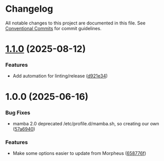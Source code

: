 # Changelog

All notable changes to this project are documented in this file. See
[Conventional Commits](https://conventionalcommits.org) for commit guidelines.

# [1.1.0](https://github.com/ewcloud/ewc-ansible-role-conda/compare/1.0.0...1.1.0) (2025-08-12)


### Features

* Add automation for linting/release ([d921e34](https://github.com/ewcloud/ewc-ansible-role-conda/commit/d921e34f6ccb433e2d955db7a8a63ae58879a04d))

# 1.0.0 (2025-06-16)


### Bug Fixes

* mamba 2.0 deprecated /etc/profile.d/mamba.sh, so creating our own ([57a6940](https://github.com/ewcloud/ewc-ansible-role-conda/commit/57a694002e26fe893b6772d3dc47c604d84b9366))


### Features

* Make some options easier to update from Morpheus ([658776f](https://github.com/ewcloud/ewc-ansible-role-conda/commit/658776f0d06959770cbdccc4e80c5bcae1366d57))
